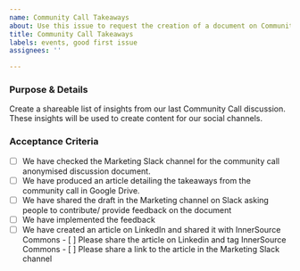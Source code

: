 ```yaml
---
name: Community Call Takeaways
about: Use this issue to request the creation of a document on Community Call takeaways
title: Community Call Takeaways
labels: events, good first issue
assignees: ''

---
```


### Purpose & Details
Create a shareable list of insights from our last Community Call discussion. These insights will be used to create content for our social channels.

### Acceptance Criteria
 - [ ] We have checked the Marketing Slack channel for the community call anonymised discussion document.
 - [ ] We have produced an article detailing the takeaways from the community call in Google Drive.
 - [ ] We have shared the draft in the Marketing channel on Slack asking people to contribute/ provide feedback on the document
 - [ ] We have implemented the feedback
 - [ ] We have created an article on LinkedIn and shared it with InnerSource Commons 
        - [ ] Please share the article on Linkedin and tag InnerSource Commons
        - [ ] Please share a link to the article in the Marketing Slack channel
